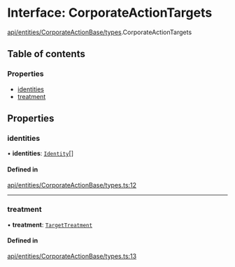 # Interface: CorporateActionTargets

[api/entities/CorporateActionBase/types](../wiki/api.entities.CorporateActionBase.types).CorporateActionTargets

## Table of contents

### Properties

- [identities](../wiki/api.entities.CorporateActionBase.types.CorporateActionTargets#identities)
- [treatment](../wiki/api.entities.CorporateActionBase.types.CorporateActionTargets#treatment)

## Properties

### identities

• **identities**: [`Identity`](../wiki/api.entities.Identity.Identity)[]

#### Defined in

[api/entities/CorporateActionBase/types.ts:12](https://github.com/PolymeshAssociation/polymesh-sdk/blob/07b115c8/src/api/entities/CorporateActionBase/types.ts#L12)

___

### treatment

• **treatment**: [`TargetTreatment`](../wiki/api.entities.CorporateActionBase.types.TargetTreatment)

#### Defined in

[api/entities/CorporateActionBase/types.ts:13](https://github.com/PolymeshAssociation/polymesh-sdk/blob/07b115c8/src/api/entities/CorporateActionBase/types.ts#L13)
